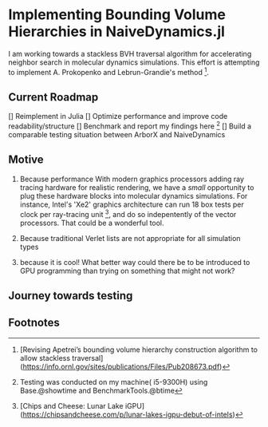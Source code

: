# Implementing Bounding Volume Hierarchies in NaiveDynamics.jl
I am working towards a stackless BVH traversal algorithm for accelerating neighbor search in molecular dynamics simulations. This effort is attempting to implement A. Prokopenko and Lebrun-Grandie's method [^1].



## Current Roadmap
[] Reimplement in Julia
[] Optimize performance and improve code readability/structure
[] Benchmark and report my findings here [^3]
[] Build a comparable testing situation between ArborX and NaiveDynamics 

## Motive
1. Because performance
    With modern graphics processors adding ray tracing hardware for realistic rendering, we have a *small* opportunity to plug these hardware blocks into molecular dynamics simulations. For instance, Intel's 'Xe2' graphics architecture can run 18 box tests per clock per ray-tracing unit [^2], and do so indepentently of the vector processors. That could be a wonderful tool.
    


2. Because traditional Verlet lists are not appropriate for all simulation types

3. because it is cool! What better way could there be to be introduced to GPU programming than trying on something that might not work?



## Journey towards testing









## Footnotes

[^1]: [Revising Apetrei’s bounding volume hierarchy construction algorithm to allow stackless traversal] (https://info.ornl.gov/sites/publications/Files/Pub208673.pdf)
[^2]: [Chips and Cheese: Lunar Lake iGPU] (https://chipsandcheese.com/p/lunar-lakes-igpu-debut-of-intels)
[^3]: Testing was conducted on my machine( i5-9300H) using Base.@showtime and BenchmarkTools.@btime